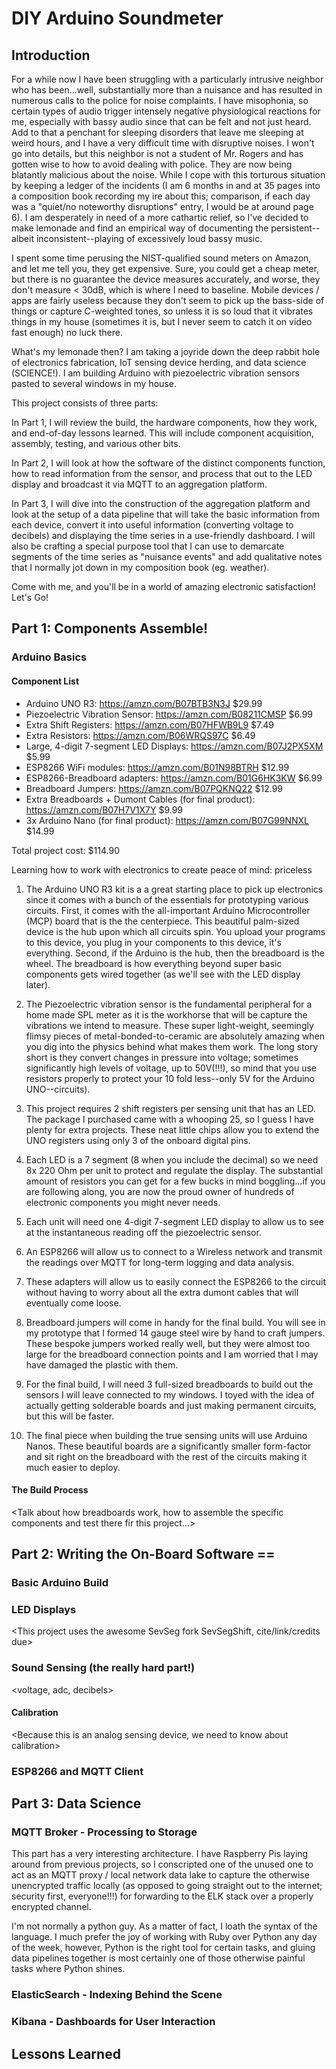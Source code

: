 # DIY Arduino Soundmeter

## Introduction
For a while now I have been struggling with a particularly intrusive neighbor who has been...well, substantially more than a nuisance and has resulted in numerous calls to the police for noise complaints.  I have misophonia, so certain types of audio trigger intensely negative physiological reactions for me, especially with bassy audio since that can be felt and not just heard.  Add to that a penchant for sleeping disorders that leave me sleeping at weird hours, and I have a very difficult time with disruptive noises.  I won't go into details, but this neighbor is not a student of Mr. Rogers and has gotten wise to how to avoid dealing with police.  They are now being blatantly malicious about the noise.  While I cope with this torturous situation by keeping a ledger of the incidents (I am 6 months in and at 35 pages into a composition book recording my ire about this; comparison, if each day was a "quiet/no noteworthy disruptions" entry, I would be at around page 6).  I am desperately in need of a more cathartic relief, so I've decided to make lemonade and find an empirical way of documenting the persistent--albeit inconsistent--playing of excessively loud bassy music.

I spent some time perusing the NIST-qualified sound meters on Amazon, and let me tell you, they get expensive.  Sure, you could get a cheap meter, but there is no guarantee the device measures accurately, and worse, they don't measure &lt; 30dB, which is where I need to baseline.  Mobile devices / apps are fairly useless because they don't seem to pick up the bass-side of things or capture C-weighted tones, so unless it is so loud that it vibrates things in my house (sometimes it is, but I never seem to catch it on video fast enough) no luck there.

What's my lemonade then?  I am taking a joyride down the deep rabbit hole of electronics fabrication, IoT sensing device herding, and data science (SCIENCE!).  I am building Arduino with piezoelectric vibration sensors pasted to several windows in my house.


This project consists of three parts:

In Part 1, I will review the build, the hardware components, how they work, and end-of-day lessons learned.  This will include component acquisition, assembly, testing, and various other bits.

In Part 2, I will look at how the software of the distinct components function, how to read information from the sensor, and process that out to the LED display and broadcast it via MQTT to an aggregation platform.

In Part 3, I will dive into the construction of the aggregation platform and look at the setup of a data pipeline that will take the basic information from each device, convert it into useful information (converting voltage to decibels) and displaying the time series in a use-friendly dashboard.  I will also be crafting a special purpose tool that I can use to demarcate segments of the time series as "nuisance events" and add qualitative notes that I normally jot down in my composition book (eg. weather).

Come with me, and you'll be in a world of amazing electronic satisfaction!  Let's Go!



## Part 1: Components Assemble!
### Arduino Basics
#### Component List
- Arduino UNO R3: https://amzn.com/B07BTB3N3J $29.99
- Piezoelectric Vibration Sensor: https://amzn.com/B08211CMSP $6.99
- Extra Shift Registers: https://amzn.com/B07HFWB9L9 $7.49
- Extra Resistors: https://amzn.com/B06WRQS97C $6.49
- Large, 4-digit 7-segment LED Displays: https://amzn.com/B07J2PX5XM $5.99
- ESP8266 WiFi modules: https://amzn.com/B01N98BTRH $12.99
- ESP8266-Breadboard adapters: https://amzn.com/B01G6HK3KW $6.99
- Breadboard Jumpers: https://amzn.com/B07PQKNQ22 $12.99
- Extra Breadboards + Dumont Cables (for final product): https://amzn.com/B07H7V1X7Y $9.99
- 3x Arduino Nano (for final product): https://amzn.com/B07G99NNXL $14.99

Total project cost: $114.90

Learning how to work with electronics to create peace of mind: priceless

1. The Arduino UNO R3 kit is a a great starting place to pick up electronics since it comes with a bunch of the essentials for prototyping various circuits.  First, it comes with the all-important Arduino Microcontroller (MCP) board that is the the centerpiece.  This beautiful palm-sized device is the hub upon which all circuits spin.  You upload your programs to this device, you plug in your components to this device, it's everything.  Second, if the Arduino is the hub, then the breadboard is the wheel.  The breadboard is how everything beyond super basic components gets wired together (as we'll see with the LED display later).

2. The Piezoelectric vibration sensor is the fundamental peripheral for a home made SPL meter as it is the workhorse that will be capture the vibrations we intend to measure.  These super light-weight, seemingly flimsy pieces of metal-bonded-to-ceramic are absolutely amazing when you dig into the physics behind what makes them work.  The long story short is they convert changes in pressure into voltage; sometimes significantly high levels of voltage, up to 50V(!!!), so mind that you use resistors properly to protect your 10 fold less--only 5V for the Arduino UNO--circuits).

3. This project requires 2 shift registers per sensing unit that has an LED.  The package I purchased came with a whooping 25, so I guess I have plenty for extra projects.  These neat little chips allow you to extend the UNO registers using only 3 of the onboard digital pins.

4. Each LED is a 7 segment (8 when you include the decimal) so we need 8x 220 Ohm per unit to protect and regulate the display.  The substantial amount of resistors you can get for a few bucks in mind boggling...if you are following along, you are now the proud owner of hundreds of electronic components you might never needs.

5. Each unit will need one 4-digit 7-segment LED display to allow us to see at the instantaneous reading off the piezoelectric sensor.

6. An ESP8266 will allow us to connect to a Wireless network and transmit the readings over MQTT for long-term logging and data analysis.

7. These adapters will allow us to easily connect the ESP8266 to the circuit without having to worry about all the extra dumont cables that will eventually come loose.

8. Breadboard jumpers will come in handy for the final build.  You will see in my prototype that I formed 14 gauge steel wire by hand to craft jumpers.  These bespoke jumpers worked really well, but they were almost too large for the breadboard connection points and I am worried that I may have damaged the plastic with them.

9. For the final build, I will need 3 full-sized breadboards to build out the sensors I will leave connected to my windows.  I toyed with the idea of actually getting solderable boards and just making permanent circuits, but this will be faster.

10. The final piece when building the true sensing units will use Arduino Nanos.  These beautiful boards are a significantly smaller form-factor and sit right on the breadboard with the rest of the circuits making it much easier to deploy.

#### The Build Process

<Talk about how breadboards work, how to assemble the specific components and test there fir this project...>

## Part 2: Writing the On-Board Software ==
### Basic Arduino Build
<Quick overview of Arduino IDE basics>

### LED Displays
<This project uses the awesome SevSeg fork SevSegShift, cite/link/credits due>

### Sound Sensing (the really hard part!)
<voltage, adc, decibels>

#### Calibration
<Because this is an analog sensing device, we need to know about calibration>

### ESP8266 and MQTT Client


## Part 3: Data Science
### MQTT Broker - Processing to Storage
This part has a very interesting architecture.  I have Raspberry Pis laying around from previous projects, so I conscripted one of the unused one to act as an MQTT proxy / local network data lake to capture the otherwise unencrypted traffic locally (as opposed to going straight out to the internet; security first, everyone!!!) for forwarding to the ELK stack over a properly encrypted channel.

I'm not normally a python guy.  As a matter of fact, I loath the syntax of the language.  I much prefer the joy of working with Ruby over Python any day of the week, however, Python is the right tool for certain tasks, and gluing data pipelines together is most certainly one of those otherwise painful tasks where Python shines.


### ElasticSearch - Indexing Behind the Scene


### Kibana - Dashboards for User Interaction


## Lessons Learned
